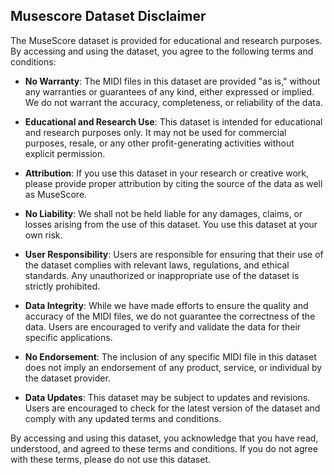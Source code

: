 ## Musescore Dataset Disclaimer

The MuseScore dataset is provided for educational and research purposes. 
By accessing and using the dataset, you agree to the following terms and conditions:

- **No Warranty**: The MIDI files in this dataset are provided "as is," without any warranties or guarantees of any kind, either expressed or implied. 
We do not warrant the accuracy, completeness, or reliability of the data.

- **Educational and Research Use**: This dataset is intended for educational and research purposes only. 
It may not be used for commercial purposes, resale, or any other profit-generating activities without explicit permission.

- **Attribution**: If you use this dataset in your research or creative work, please provide proper attribution by citing the source of the data as well as MuseScore.

- **No Liability**: We shall not be held liable for any damages, claims, or losses arising from the use of this dataset. 
You use this dataset at your own risk.

- **User Responsibility**: Users are responsible for ensuring that their use of the dataset complies with relevant laws, regulations, and ethical standards. 
Any unauthorized or inappropriate use of the dataset is strictly prohibited.

- **Data Integrity**: While we have made efforts to ensure the quality and accuracy of the MIDI files, we do not guarantee the correctness of the data. 
Users are encouraged to verify and validate the data for their specific applications.

- **No Endorsement**: The inclusion of any specific MIDI file in this dataset does not imply an endorsement of any product, service, or individual by the dataset provider.

- **Data Updates**: This dataset may be subject to updates and revisions. 
Users are encouraged to check for the latest version of the dataset and comply with any updated terms and conditions.

By accessing and using this dataset, you acknowledge that you have read, understood, and agreed to these terms and conditions. 
If you do not agree with these terms, please do not use this dataset.
